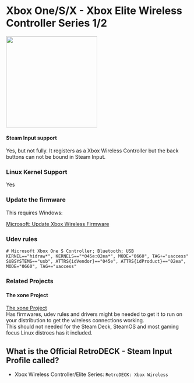 # Xbox One/S/X - Xbox Elite Wireless Controller Series 1/2

<img src="../../../wiki_images/controllers/xbox-elite-wireless-series.png" width="250">

#### Steam Input support
Yes, but not fully. It registers as a Xbox Wireless Controller but the back buttons can not be bound in Steam Input.

### Linux Kernel Support
Yes

### Update the firmware

This requires Windows:

[Microsoft: Update Xbox Wireless Firmware](https://support.xbox.com/en-US/help/hardware-network/controller/update-xbox-wireless-controller)


### Udev rules

```
# Microsoft Xbox One S Controller; Bluetooth; USB
KERNEL=="hidraw*", KERNELS=="*045e:02ea*", MODE="0660", TAG+="uaccess"
SUBSYSTEMS=="usb", ATTRS{idVendor}=="045e", ATTRS{idProduct}=="02ea", MODE="0660", TAG+="uaccess"
```


### Related Projects

#### The xone Project
[The xone Project](https://github.com/medusalix/xone) <br>
Has firmwares, udev rules and drivers might be needed to get it to run on your distribution to get the wireless connections working.<br>
This should not needed for the Steam Deck, SteamOS and most gaming focus Linux distroes has it included.

## What is the Official RetroDECK - Steam Input Profile called?

- Xbox Wireless Controller/Elite Series: `RetroDECK: Xbox Wireless`
